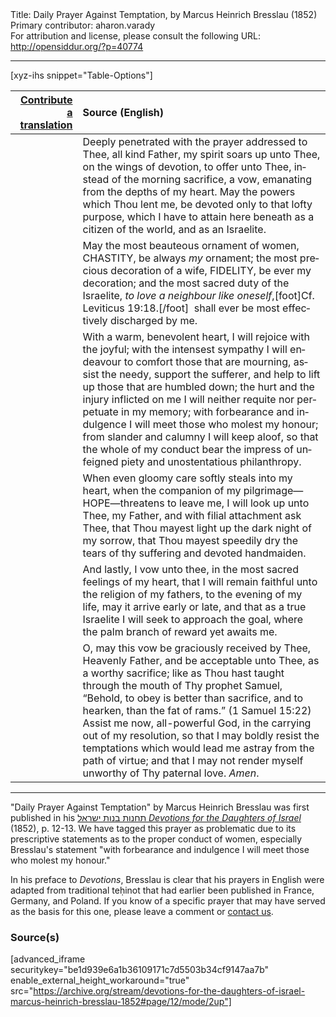 <html>
<head></head>
<body>
Title: Daily Prayer Against Temptation, by Marcus Heinrich Bresslau (1852)<br />
Primary contributor: aharon.varady<br />
For attribution and license, please consult the following URL: <a href="http://opensiddur.org/?p=40774">http://opensiddur.org/?p=40774</a>
<p />
<hr />

[xyz-ihs snippet="Table-Options"]<table style="margin-left: auto; margin-right: auto;" class="draggable">
<thead><tr><th id="x" style="text-align: right;"><a href="/contributing/upload/">Contribute a translation</a></th><th style="text-align: left;">Source (English)</th></tr></thead>
<tbody>
<tr><td style="vertical-align:top;">
<div class="liturgy" lang="he">

</span></div></td>
 
<td style="vertical-align:top;">
<div class="english" lang="en">
Deeply penetrated with the prayer addressed to Thee, all kind Father, 
my spirit soars up unto Thee, on the wings of devotion, 
to offer unto Thee, instead of the morning sacrifice, 
a vow, emanating from the depths of my heart. 
May the powers which Thou lent me, 
be devoted only to that lofty purpose, 
which I have to attain here beneath as a citizen of the world, 
and as an Israelite. 
</div></td></tr>


<tr><td style="vertical-align:top;">
<div class="liturgy" lang="he">

</span></div></td>
 
<td style="vertical-align:top;">
<div class="english" lang="en">
May the most beauteous ornament of women, CHASTITY, 
be always <em>my</em> ornament; 
the most precious decoration of a wife, FIDELITY, 
be ever my decoration; 
and the most sacred duty of the Israelite, 
<em>to love a neighbour like oneself</em>,[foot]Cf. Leviticus 19:18.[/foot]&nbsp;
shall ever be most effectively discharged by me. 
</div></td></tr>


<tr><td style="vertical-align:top;">
<div class="liturgy" lang="he">

</span></div></td>
 
<td style="vertical-align:top;">
<div class="english" lang="en">
With a warm, benevolent heart, 
I will rejoice with the joyful; 
with the intensest sympathy I will endeavour 
to comfort those that are mourning, 
assist the needy, 
support the sufferer, 
and help to lift up those that are humbled down; 
the hurt and the injury inflicted on me 
I will neither requite nor perpetuate in my memory; 
with forbearance and indulgence 
I will meet those who molest my honour; 
from slander and calumny I will keep aloof, 
so that the whole of my conduct bear the impress 
of unfeigned piety and unostentatious philanthropy. 
</div></td></tr>


<tr><td style="vertical-align:top;">
<div class="liturgy" lang="he">

</span></div></td>
 
<td style="vertical-align:top;">
<div class="english" lang="en">
When even gloomy care softly steals into my heart, 
when the companion of my pilgrimage—HOPE—threatens to leave me, 
I will look up unto Thee, my Father, 
and with filial attachment ask Thee, 
that Thou mayest light up the dark night of my sorrow, 
that Thou mayest speedily dry the tears of thy suffering and devoted handmaiden. 
</div></td></tr>


<tr><td style="vertical-align:top;">
<div class="liturgy" lang="he">

</span></div></td>
 
<td style="vertical-align:top;">
<div class="english" lang="en">
And lastly, I vow unto thee, in the most sacred feelings of my heart, 
that I will remain faithful unto the religion of my fathers, 
to the evening of my life, may it arrive early or late, 
and that as a true Israelite I will seek to approach the goal, 
where the palm branch of reward yet awaits me. 
</div></td></tr>


<tr><td style="vertical-align:top;">
<div class="liturgy" lang="he">

</span></div></td>
 
<td style="vertical-align:top;">
<div class="english" lang="en">
O, may this vow be graciously received by Thee, Heavenly Father, 
and be acceptable unto Thee, as a worthy sacrifice; 
like as Thou hast taught through the mouth of Thy prophet Samuel, 
“Behold, to obey is better than sacrifice, 
and to hearken, than the fat of rams.” <span class="citation">(1 Samuel 15:22)</span>
Assist me now, all-powerful God, in the carrying out of my resolution, 
so that I may boldly resist the temptations 
which would lead me astray from the path of virtue; 
and that I may not render myself unworthy of Thy paternal love. 
<em>Amen</em>.
</div></td></tr>
</tbody></table>

<hr />

"Daily Prayer Against Temptation" by Marcus Heinrich Bresslau was first published in his <a href="/?p=32040">תחנות בנות ישראל <em>Devotions for the Daughters of Israel</em></a> (1852), p. 12-13. We have tagged this prayer as problematic due to its prescriptive statements as to the proper conduct of women, especially Bresslau's statement "with forbearance and indulgence I will meet those who molest my honour."

In his preface to <em>Devotions</em>, Bresslau is clear that his prayers in English were adapted from traditional teḥinot that had earlier been published in France, Germany, and Poland. If you know of a specific prayer that may have served as the basis for this one, please leave a comment or <a href="/contact/">contact us</a>.

<h3>Source(s)</h3>

[advanced_iframe securitykey="be1d939e6a1b36109171c7d5503b34cf9147aa7b" enable_external_height_workaround="true" src="https://archive.org/stream/devotions-for-the-daughters-of-israel-marcus-heinrich-bresslau-1852#page/12/mode/2up"]

&nbsp;
</body>
</html>